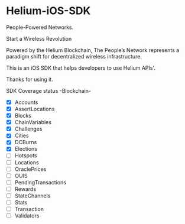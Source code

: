 # Helium-iOS-SDK
People-Powered Networks.

Start a Wireless Revolution

Powered by the Helium Blockchain, The People’s Network represents a paradigm shift for decentralized wireless infrastructure.

This is an iOS SDK that helps developers to use Helium APIs'.

Thanks for using it.

SDK Coverage status
-Blockchain-
- [x] Accounts
- [x] AssertLocations
- [x] Blocks
- [x] ChainVariables
- [x] Challenges
- [x] Cities
- [x] DCBurns
- [x] Elections
- [ ] Hotspots
- [ ] Locations
- [ ] OraclePrices
- [ ] OUIS
- [ ] PendingTransactions
- [ ] Rewards
- [ ] StateChannels
- [ ] Stats
- [ ] Transaction
- [ ] Validators
